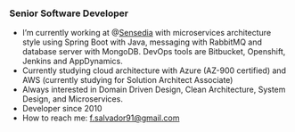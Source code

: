 ### Senior Software Developer 
-   I’m currently working at @[Sensedia](https://www.sensedia.com.br/) with microservices architecture style using Spring Boot with Java, messaging with RabbitMQ and database server with MongoDB. DevOps tools are Bitbucket, Openshift, Jenkins and AppDynamics.   
-  Currently studying cloud architecture with Azure (AZ-900 certified) and AWS (currently studying for Solution Architect Associate)
-  Always interested in Domain Driven Design, Clean Architecture, System Design, and Microservices.
-  Developer since 2010
-  How to reach me: f.salvador91@gmail.com  


